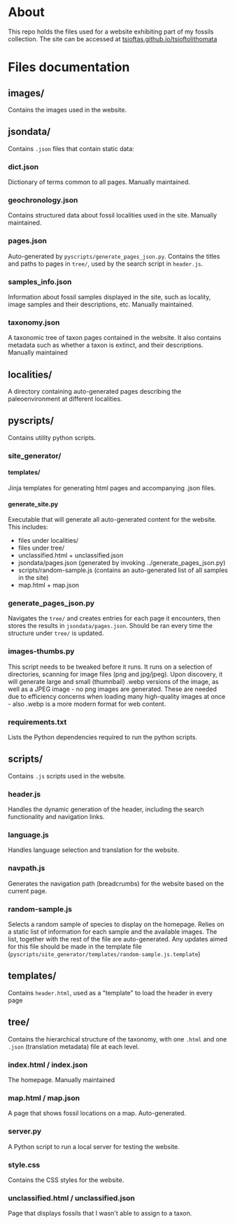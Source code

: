 # About
This repo holds the files used for a website exhibiting part of my fossils collection. The site can be accessed at [tsioftas.github.io/tsioftolithomata](https://tsioftas.github.io/tsioftolithomata)

# Files documentation

## images/
Contains the images used in the website.

## jsondata/
Contains `.json` files that contain static data:
### dict.json
Dictionary of terms common to all pages. Manually maintained.
### geochronology.json
Contains structured data about fossil localities used in the site. Manually maintained.
### pages.json
Auto-generated by `pyscripts/generate_pages_json.py`. Contains the  titles and paths to pages in `tree/`, used by the search script in `header.js`.
### samples_info.json
Information about fossil samples displayed in the site, such as locality, image samples and their descriptions, etc. Manually maintained.
### taxonomy.json
A taxonomic tree of taxon pages contained in the website. It also contains metadata such as whether a taxon is extinct, and their descriptions. Manually maintained

## localities/
A directory containing auto-generated pages describing the paleoenvironment at different localities.


## pyscripts/
Contains utility python scripts.
### site_generator/
#### templates/
Jinja templates for generating html pages and accompanying .json files.
#### generate_site.py
Executable that will generate all auto-generated content for the website. This includes:
- files under localities/
- files under tree/
- unclassified.html + unclassified.json
- jsondata/pages.json (generated by invoking ../generate_pages_json.py)
- scripts/random-sample.js (contains an auto-generated list of all samples in the site)
- map.html + map.json
### generate_pages_json.py
Navigates the `tree/` and creates entries for each page it encounters, then stores the results in `jsondata/pages.json`. Should be ran every time the structure under `tree/` is updated.
### images-thumbs.py
This script needs to be tweaked before it runs. It runs on a selection of directories, scanning for image files (png and jpg/jpeg). Upon discovery, it will generate large and small (thumnbail) .webp versions of the image, as well as a JPEG image - no png images are generated. These are needed due to efficiency concerns when loading many high-quality images at once - also .webp is a more modern format for web content.
### requirements.txt
Lists the Python dependencies required to run the python scripts.

## scripts/
Contains `.js` scripts used in the website.
### header.js
Handles the dynamic generation of the header, including the search functionality and navigation links.
### language.js
Handles language selection and translation for the website.
### navpath.js
Generates the navigation path (breadcrumbs) for the website based on the current page.
### random-sample.js
Selects a random sample of species to display on the homepage. Relies on a static list of information for each sample and the available images. The list, together with the rest of the file are auto-generated. Any updates aimed for this file should be made in the template file (`pyscripts/site_generator/templates/random-sample.js.template`)

## templates/
Contains `header.html`, used as a "template" to load the header in every page

## tree/
Contains the hierarchical structure of the taxonomy, with one `.html` and one `.json` (translation metadata) file at each level.

### index.html / index.json
The homepage. Manually maintained

### map.html / map.json
A page that shows fossil locations on a map. Auto-generated.

### server.py
A Python script to run a local server for testing the website.

### style.css
Contains the CSS styles for the website.

### unclassified.html / unclassified.json
Page that displays fossils that I wasn't able to assign to a taxon. 
